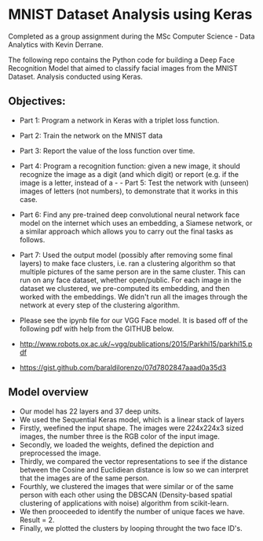 # MNIST Dataset Analysis using Keras

Completed as a group assignment during the MSc Computer Science - Data Analytics with Kevin Derrane.

The following repo contains the Python code for building a Deep Face Recognition Model that aimed to classify facial images from the MNIST Dataset. Analysis conducted using Keras.

## Objectives:

- Part 1: Program a network in Keras with a triplet loss function.
- Part 2: Train the network on the MNIST data
- Part 3: Report the value of the loss function over time.
- Part 4: Program a recognition function: given a new image, it should recognize the image as a digit (and which digit) or report (e.g. if the image is a letter, instead of a - - Part 5: Test the network with (unseen) images of letters (not numbers), to demonstrate that it works in this case.
- Part 6: Find any pre-trained deep convolutional neural network face model on the internet which uses an embedding, a Siamese network, or a similar approach which allows you to carry out the final tasks as follows.
- Part 7: Used the output model (possibly after removing some final layers) to make face clusters, i.e. ran a clustering algorithm so that multiple pictures of the same person are in the same cluster. This can run on any face dataset, whether open/public. For each image in the dataset we clustered, we pre-computed its embedding, and then worked with the embeddings. We didn't run all the images through the network at every step of the clustering algorithm.

 - Please see the ipynb file for our VGG Face model. It is based off of the following pdf with help from the GITHUB below.
- http://www.robots.ox.ac.uk/~vgg/publications/2015/Parkhi15/parkhi15.pdf
- https://gist.github.com/baraldilorenzo/07d7802847aaad0a35d3

## Model overview
- Our model has 22 layers and 37 deep units.
- We used the Sequential Keras model, which is a linear stack of layers
- Firstly, weefined the input shape. The images were 224x224x3 sized images, the number three is the RGB color of the input image.
- Secondly, we loaded the weights, defined the depiction and preprocessed the image.
- Thirdly, we compared the vector representations to see if the distance between the Cosine and Euclidiean distance is low so we can interpret that the images are of the same person.
- Fourthly, we clustered the images that were similar or of the same person with each other using the DBSCAN (Density-based spatial clustering of applications with noise) algorithm from scikit-learn.
- We then prooceeded to identify the number of unique faces we have. Result = 2.
- Finally, we plotted the clusters by looping throught the two face ID's.

